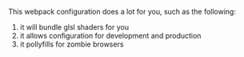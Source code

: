 This webpack configuration does a lot for you, such as the following:

1. it will bundle glsl shaders for you
2. it allows configuration for development and production
3. it pollyfills for zombie browsers